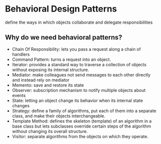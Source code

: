 # Behavioral Design Patterns

define the ways in which objects collaborate and delegate responsibilities

## Why do we need behavioral patterns?



- Chain Of Responsibility: lets you pass a request along a chain of handlers
- Command Pattern: turns a request into an object.
- Iterator: provides a standard way to traverse a collection of objects without exposing its internal structure.
- Mediator: make colleagues not send messages to each other directly and instead rely on mediator
- Memento: save and restore its state
- Observer: subscription mechanism to notify multiple objects about events
- State: letting an object change its behavior when its internal state changes
- Strategy: define a family of algorithms, put each of them into a separate class, and make their objects interchangeable.
- Template Method: defines the skeleton (template) of an algorithm in a base class but lets subclasses override certain steps of the algorithm without changing its overall structure.
- Visitor: separate algorithms from the objects on which they operate.